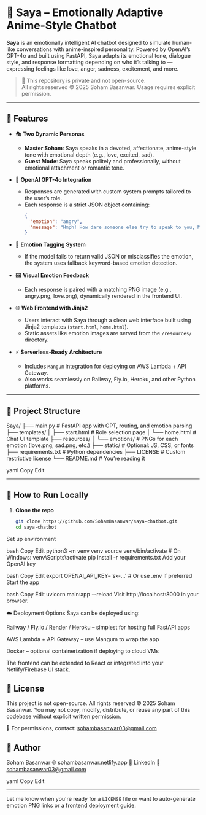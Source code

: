 # 🧠 Saya – Emotionally Adaptive Anime-Style Chatbot

**Saya** is an emotionally intelligent AI chatbot designed to simulate human-like conversations with anime-inspired personality. Powered by OpenAI’s GPT-4o and built using FastAPI, Saya adapts its emotional tone, dialogue style, and response formatting depending on who it’s talking to — expressing feelings like love, anger, sadness, excitement, and more.

> 🚫 This repository is private and not open-source.  
> All rights reserved © 2025 Soham Basanwar. Usage requires explicit permission.

---

## 🌟 Features

- 🎭 **Two Dynamic Personas**
  - **Master Soham**: Saya speaks in a devoted, affectionate, anime-style tone with emotional depth (e.g., love, excited, sad).
  - **Guest Mode**: Saya speaks politely and professionally, without emotional attachment or romantic tone.

- 🤖 **OpenAI GPT-4o Integration**
  - Responses are generated with custom system prompts tailored to the user’s role.
  - Each response is a strict JSON object containing:
    ```json
    {
      "emotion": "angry",
      "message": "Hmph! How dare someone else try to speak to you, Master Soham!"
    }
    ```

- 🧠 **Emotion Tagging System**
  - If the model fails to return valid JSON or misclassifies the emotion, the system uses fallback keyword-based emotion detection.

- 🖼️ **Visual Emotion Feedback**
  - Each response is paired with a matching PNG image (e.g., angry.png, love.png), dynamically rendered in the frontend UI.

- 🌐 **Web Frontend with Jinja2**
  - Users interact with Saya through a clean web interface built using Jinja2 templates (`start.html`, `home.html`).
  - Static assets like emotion images are served from the `/resources/` directory.

- ⚡ **Serverless-Ready Architecture**
  - Includes `Mangum` integration for deploying on AWS Lambda + API Gateway.
  - Also works seamlessly on Railway, Fly.io, Heroku, and other Python platforms.

---

## 🧾 Project Structure

Saya/
├── main.py # FastAPI app with GPT, routing, and emotion parsing
├── templates/
│ ├── start.html # Role selection page
│ └── home.html # Chat UI template
├── resources/
│ └── emotions/ # PNGs for each emotion (love.png, sad.png, etc.)
├── static/ # Optional: JS, CSS, or fonts
├── requirements.txt # Python dependencies
├── LICENSE # Custom restrictive license
└── README.md # You’re reading it

yaml
Copy
Edit

---

## 🚀 How to Run Locally

1. **Clone the repo**
   ```bash
   git clone https://github.com/SohamBasanwar/saya-chatbot.git
   cd saya-chatbot
Set up environment

bash
Copy
Edit
python3 -m venv venv
source venv/bin/activate   # On Windows: venv\Scripts\activate
pip install -r requirements.txt
Add your OpenAI key

bash
Copy
Edit
export OPENAI_API_KEY='sk-...'  # Or use .env if preferred
Start the app

bash
Copy
Edit
uvicorn main:app --reload
Visit http://localhost:8000 in your browser.

☁️ Deployment Options
Saya can be deployed using:

Railway / Fly.io / Render / Heroku – simplest for hosting full FastAPI apps

AWS Lambda + API Gateway – use Mangum to wrap the app

Docker – optional containerization if deploying to cloud VMs

The frontend can be extended to React or integrated into your Netlify/Firebase UI stack.

## 📄 License
This project is not open-source.
All rights reserved © 2025 Soham Basanwar.
You may not copy, modify, distribute, or reuse any part of this codebase without explicit written permission.

📧 For permissions, contact: sohambasanwar03@gmail.com

 ## 👤 Author
Soham Basanwar
🌐 sohambasanwar.netlify.app
🔗 LinkedIn
📧 sohambasanwar03@gmail.com

yaml
Copy
Edit

---

Let me know when you're ready for a `LICENSE` file or want to auto-generate emotion PNG links or a frontend deployment guide.
